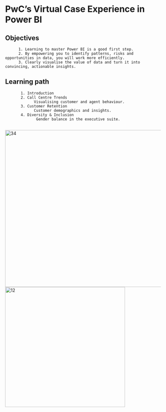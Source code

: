   # PwC’s Virtual Case Experience in Power BI 

  ## Objectives
  
  ```
        1. Learning to master Power BI is a good first step. 
        2. By empowering you to identify patterns, risks and opportunities in data, you will work more efficiently. 
        3. Clearly visualise the value of data and turn it into convincing, actionable insights.
   ```
   
   ## Learning path 
   ```
          1. Introduction
          2. Call Centre Trends
                Visualising customer and agent behaviour.
          3. Customer Retention
                Customer demographics and insights.
          4. Diversity & Inclusion
                 Gender balance in the executive suite.
                 
   ```
   
   
   <img width="507" alt="34" src="https://user-images.githubusercontent.com/58165250/187295452-098080e6-5e10-4230-aa13-86a374de9100.PNG">
<img width="388" alt="12" src="https://user-images.githubusercontent.com/58165250/187295457-a11f8b0e-03bd-422e-9d8d-79551dabd12a.PNG">
